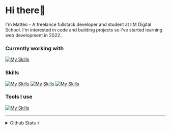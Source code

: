 # Hi there👋 
I'm Mattéo - A freelance fullstack developer and student at IIM Digital School. I'm interested in code and building projects so i've started learning web development in 2022..

### Currently working with
[![My Skills](https://skillicons.dev/icons?i=react,next,tailwind,express)](https://skillicons.dev)

### Skills

[![My Skills](https://skillicons.dev/icons?i=html,css,js,typescript,python,php)](https://skillicons.dev)
[![My Skills](https://skillicons.dev/icons?i=react,next,symfony,scss,tailwind,jest,discordjs)](https://skillicons.dev)
[![My Skills](https://skillicons.dev/icons?i=mysql,postgresql,prisma)](https://skillicons.dev)

### Tools I use
[![My Skills](https://skillicons.dev/icons?i=vscode,postman,git,notion,figma,vercel)](https://skillicons.dev)

<hr>
<details>
  <summary>Github Stats ⚡</summary>
  
  <a href="#">![Github stats](https://github-readme-stats.vercel.app/api?username=drixares&theme=blueberry&count_private=true&hide_border=true&line_height=20)</a>
  <a href="#">![Top Langs](https://github-readme-stats.vercel.app/api/top-langs/?username=drixares&layout=compact&theme=blueberry&count_private=true&hide_border=true)</a>
</details>
